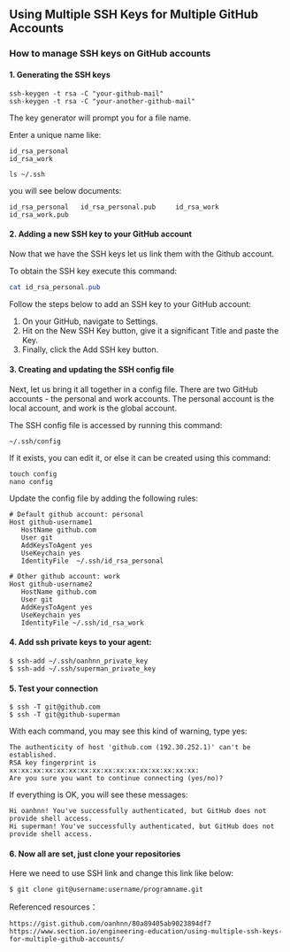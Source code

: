 ## Using Multiple SSH Keys for Multiple GitHub Accounts
###  How to manage SSH keys on GitHub accounts


#### 1. Generating the SSH keys

```tsql
ssh-keygen -t rsa -C "your-github-mail"
ssh-keygen -t rsa -C "your-another-github-mail"
```

The key generator will prompt you for a file name.

Enter a unique name like:

```tsql
id_rsa_personal
id_rsa_work
```
```tsql
ls ~/.ssh
```
you will see below documents: 

```tsql
id_rsa_personal   id_rsa_personal.pub	  id_rsa_work   id_rsa_work.pub 
```  


#### 2. Adding a new SSH key to your GitHub account

Now that we have the SSH keys let us link them with the Github account.

To obtain the SSH key execute this command:

```powershell
cat id_rsa_personal.pub
```
Follow the steps below to add an SSH key to your GitHub account:

1. On your GitHub, navigate to Settings.
2. Hit on the New SSH Key button, give it a significant Title and paste the Key.
3. Finally, click the Add SSH key button.


#### 3. Creating and updating the SSH config file
Next, let us bring it all together in a config file. There are two GitHub accounts - the personal and work accounts. The personal account is the local account, and work is the global account.

The SSH config file is accessed by running this command:

```
~/.ssh/config
```

If it exists, you can edit it, or else it can be created using this command:

```
touch config
nano config
```

Update the config file by adding the following rules:

```
# Default github account: personal
Host github-username1
   HostName github.com
   User git
   AddKeysToAgent yes
   UseKeychain yes
   IdentityFile  ~/.ssh/id_rsa_personal
   
# Other github account: work
Host github-username2
   HostName github.com
   User git
   AddKeysToAgent yes
   UseKeychain yes
   IdentityFile ~/.ssh/id_rsa_work
```


#### 4. Add ssh private keys to your agent:
```
$ ssh-add ~/.ssh/oanhnn_private_key
$ ssh-add ~/.ssh/superman_private_key
```


#### 5. Test your connection
```
$ ssh -T git@github.com
$ ssh -T git@github-superman
```
With each command, you may see this kind of warning, type yes:

```
The authenticity of host 'github.com (192.30.252.1)' can't be established.
RSA key fingerprint is xx:xx:xx:xx:xx:xx:xx:xx:xx:xx:xx:xx:xx:xx:xx:xx:
Are you sure you want to continue connecting (yes/no)?
```

If everything is OK, you will see these messages:

```
Hi oanhnn! You've successfully authenticated, but GitHub does not provide shell access.
Hi superman! You've successfully authenticated, but GitHub does not provide shell access.
```


#### 6. Now all are set, just clone your repositories

Here we need to use SSH link and change this link like below:
```
$ git clone git@username:username/programname.git 
```


Referenced resources：
```
https://gist.github.com/oanhnn/80a89405ab9023894df7
https://www.section.io/engineering-education/using-multiple-ssh-keys-for-multiple-github-accounts/
```
